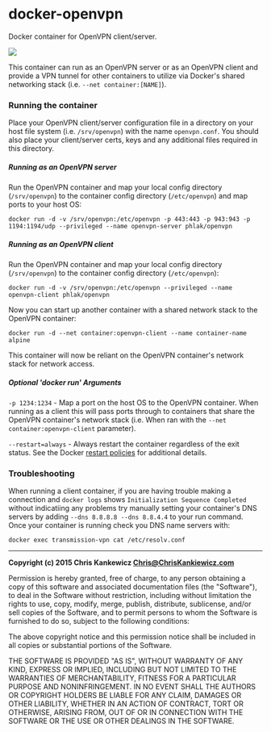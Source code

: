 docker-openvpn
==============

Docker container for OpenVPN client/server.

[![](https://badge.imagelayers.io/phlak/openvpn:latest.svg)](https://imagelayers.io/?images=phlak/openvpn:latest 'Get your own badge on imagelayers.io')

This container can run as an OpenVPN server or as an OpenVPN client and provide a VPN tunnel for
other containers to utilize via Docker's shared networking stack (i.e. `--net container:[NAME]`).


### Running the container

Place your OpenVPN client/server configuration file in a directory on your host file system
(i.e. `/srv/openvpn`) with the name `openvpn.conf`. You should also place your client/server certs,
keys and any additional files required in this directory.


##### Running as an OpenVPN server

Run the OpenVPN container and map your local config directory (`/srv/openvpn`) to the container
config directory (`/etc/openvpn`) and map ports to your host OS:

    docker run -d -v /srv/openvpn:/etc/openvpn -p 443:443 -p 943:943 -p 1194:1194/udp --privileged --name openvpn-server phlak/openvpn


##### Running as an OpenVPN client

Run the OpenVPN container and map your local config directory (`/srv/openvpn`) to the container
config directory (`/etc/openvpn`):

    docker run -d -v /srv/openvpn:/etc/openvpn --privileged --name openvpn-client phlak/openvpn

Now you can start up another container with a shared network stack to the OpenVPN container:

    docker run -d --net container:openvpn-client --name container-name alpine

This container will now be reliant on the OpenVPN container's network stack for network access.


##### Optional 'docker run' Arguments

`-p 1234:1234` - Map a port on the host OS to the OpenVPN container. When running as a client this
                 will pass ports through to containers that share the OpenVPN container's network
                 stack (i.e. When ran with the `--net container:openvpn-client` parameter).

`--restart=always` - Always restart the container regardless of the exit status. See the Docker
                     [restart policies](https://goo.gl/OI87rA) for additional details.


### Troubleshooting

When running a client container, if you are having trouble making a connection and `docker logs`
shows `Initialization Sequence Completed` without indicatiing any problems try manually setting your
container's DNS servers by adding `--dns 8.8.8.8 --dns 8.8.4.4` to your run command. Once your
container is running check you DNS name servers with:

    docker exec transmission-vpn cat /etc/resolv.conf


-----

**Copyright (c) 2015 Chris Kankewicz <Chris@ChrisKankiewicz.com>**

Permission is hereby granted, free of charge, to any person obtaining a copy
of this software and associated documentation files (the "Software"), to deal
in the Software without restriction, including without limitation the rights
to use, copy, modify, merge, publish, distribute, sublicense, and/or sell
copies of the Software, and to permit persons to whom the Software is
furnished to do so, subject to the following conditions:

The above copyright notice and this permission notice shall be included in
all copies or substantial portions of the Software.

THE SOFTWARE IS PROVIDED "AS IS", WITHOUT WARRANTY OF ANY KIND, EXPRESS OR
IMPLIED, INCLUDING BUT NOT LIMITED TO THE WARRANTIES OF MERCHANTABILITY,
FITNESS FOR A PARTICULAR PURPOSE AND NONINFRINGEMENT. IN NO EVENT SHALL THE
AUTHORS OR COPYRIGHT HOLDERS BE LIABLE FOR ANY CLAIM, DAMAGES OR OTHER
LIABILITY, WHETHER IN AN ACTION OF CONTRACT, TORT OR OTHERWISE, ARISING FROM,
OUT OF OR IN CONNECTION WITH THE SOFTWARE OR THE USE OR OTHER DEALINGS IN
THE SOFTWARE.
